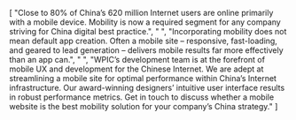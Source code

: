 [
    "Close to 80% of China’s 620 million Internet users are online primarily with a mobile device. Mobility is now a required segment for any company striving for China digital best practice.",
    " ",
    "Incorporating mobility does not mean default app creation. Often a mobile site – responsive, fast-loading, and geared to lead generation – delivers mobile results far more effectively than an app can.",
    " ",
    "WPIC’s development team is at the forefront of mobile UX and development for the Chinese Internet. We are adept at streamlining a mobile site for optimal performance within China’s Internet infrastructure. Our award-winning designers’ intuitive user interface results in robust performance metrics. Get in touch to discuss whether a mobile website is the best mobility solution for your company’s China strategy."
]